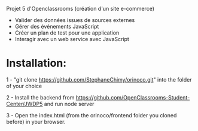 Projet 5 d'Openclassrooms (création d'un site e-commerce)

* Valider des données issues de sources externes
* Gérer des événements JavaScript
* Créer un plan de test pour une application
* Interagir avec un web service avec JavaScript


# Installation:

1 - "git clone https://github.com/StephaneChimy/orinoco.git" into the folder of your choice

2 - Install the backend from https://github.com/OpenClassrooms-Student-Center/JWDP5 and run node server

3 - Open the index.html (from the orinoco/frontend folder you cloned before) in your browser.
